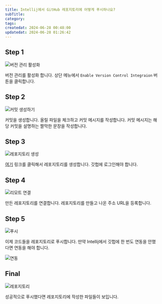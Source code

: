 ```yaml
---
title: Intellij에서 GitHub 레포지토리에 어떻게 푸시하나요?
subTitle:
category:
tags:
createdat: 2024-06-28 00:48:00
updatedat: 2024-06-28 01:26:42
---
```


## Step 1

![버전 관리 활성화](/images/intellij-github-setting/enable-vcs.png)

버전 관리를 활성화 합니다. 상단 메뉴에서 `Enable Version Control Integraion`
버튼을 클릭합니다.

## Step 2

![커밋 생성하기](/images/intellij-github-setting/commit.png)

커밋을 생성합니다. 올릴 파일을 체크하고 커밋 메시지를 작성합니다. 커밋 메시지는 해당 커밋을 설명하는 짤막한 문장을 작성합니다.

## Step 3

![레포지토리 생성](/images/intellij-github-setting/create-repo.png)

[여기](https://github.com/new) 링크를 클릭해서 레포지토리를 생성합니다. 깃헙에 로그인해야 합니다.

## Step 4

![리모트 연결](/images/intellij-github-setting/connect-remote.png)

만든 레포지토리를 연결합니다. 레포지토리를 만들고 나온 주소 URL을 등록합니다.

## Step 5

![푸시](/images/intellij-github-setting/push.png)

이제 코드들을 레포지토리로 푸시합니다. 만약 Intellij에서 깃헙에 한 번도 연동을
안했다면 연동을 해야 합니다.

![연동](/images/intellij-github-setting/push.png)

## Final

![레포지토리](/images/intellij-github-setting/repo.png)

성공적으로 푸시했다면 레포지토리에 작성한 파일들이 보입니다.
